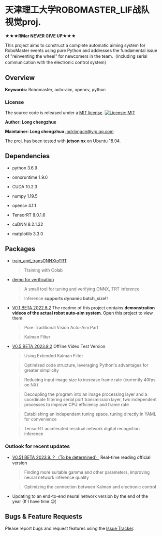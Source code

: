 # 天津理工大学ROBOMASTER_LIF战队视觉proj.


**★★★RMer    NEVER    GIVE    UP★★★**

This project aims to construct a complete automatic aiming system for RoboMaster events using pure Python and addresses the fundamental issue of "reinventing the wheel" for newcomers in the team.（including serial communication with the electronic control system）

## Overview

**Keywords:** Robomaster, auto-aim, opencv, python



### License

The source code is released under a [MIT license](https://github.com/longchengzhuo/TUT-ROBOMASTER-LIF/blob/main/LICENSE).
[![License: MIT](https://img.shields.io/badge/License-MIT-blue.svg)](https://opensource.org/licenses/MIT)

**Author: Long chengzhuo**

**Maintainer: Long chengzhuo**
jacklongcn@vip.qq.com

The proj. has been tested with **jetson nx** on Ubuntu 18.04.


## Dependencies

- python 3.6.9

- onnxruntime 1.9.0

- CUDA 10.2.3

- numpy 1.19.5

- opencv 4.1.1

- TensorRT 8.0.1.6

- cuDNN 8.2.1.32

- matplotlib 3.3.0



## Packages

* [train_and_transONNXtoTRT](https://github.com/longchengzhuo/TUT-ROBOMASTER-LIF/blob/main/train_and_transONNXtoTRT.ipynb)
    > Training with Colab

* [demo for verification](https://github.com/longchengzhuo/TUT-ROBOMASTER-LIF/tree/main/demo%20for%20verification)
    > A small tool for tuning and verifying ONNX, TRT inference
    
    > Inference **supports dynamic batch_size!!**
    
* [V0.1 BETA 2022.8.2](https://github.com/longchengzhuo/TUT-ROBOMASTER-LIF/tree/main/V0.1%20BETA%202022.8.2) 
The readme of this project contains **demonstration videos of the actual robot auto-aim system**. Open this project to view them.
    > Pure Traditional Vision Auto-Aim Part
    
    > Kalman Filter

* [V0.5 BETA 2023.9.2](https://github.com/longchengzhuo/TUT-ROBOMASTER-LIF/tree/main/V0.5%20BETA%202023.9.2) Offline Video Test Version
    > Using Extended Kalman Filter
    
    > Optimized code structure, leveraging Python's advantages for greater simplicity
    
    > Reducing input image size to increase frame rate (currently 40fps on NX)

    > Decoupling the program into an image processing layer and a coordinate filtering serial port transmission layer, two independent processes to improve CPU efficiency and frame rate
    
    > Establishing an independent tuning space, tuning directly in YAML for convenience
    
    > TensorRT accelerated residual network digital recognition inference

### Outlook for recent updates
* [V0.51 BETA 2023.9.？（To be determined）](https://github.com/longchengzhuo/TUT-ROBOMASTER-LIF/tree/main/V0.51%20BETA%202023.9.%EF%BC%9F%EF%BC%88%E5%BE%85%E5%AE%9A%EF%BC%89) Real-time reading official version
    > Finding more suitable gamma and other parameters, improving neural network inference quality
    
    > Optimizing the connection between Kalman and electronic control

* Updating to an end-to-end neural network version by the end of the year (If I have time 😉)

## Bugs & Feature Requests

Please report bugs and request features using the [Issue Tracker](https://github.com/longchengzhuo/TUT-ROBOMASTER-LIF/issues).

